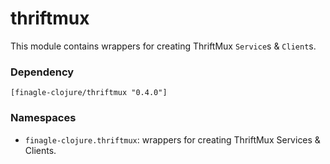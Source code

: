 # thriftmux

This module contains wrappers for creating ThriftMux `Service`s & `Client`s.

### Dependency

    [finagle-clojure/thriftmux "0.4.0"]


### Namespaces

* `finagle-clojure.thriftmux`: wrappers for creating ThriftMux Services & Clients.
